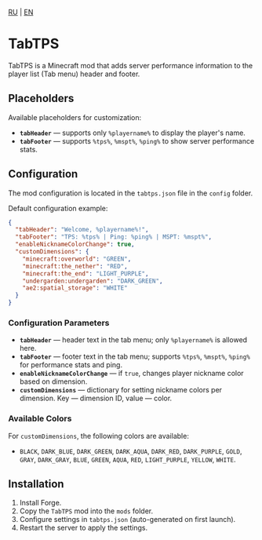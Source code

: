 [RU](https://github.com/FanyaOff/TabTPS/blob/main/README_RU.md) | [EN](https://github.com/FanyaOff/TabTPS/blob/main/README.md)

# TabTPS

TabTPS is a Minecraft mod that adds server performance information to the player list (Tab menu) header and footer.

## Placeholders

Available placeholders for customization:
- **`tabHeader`** — supports only `%playername%` to display the player's name.
- **`tabFooter`** — supports `%tps%`, `%mspt%`, `%ping%` to show server performance stats.

## Configuration

The mod configuration is located in the `tabtps.json` file in the `config` folder.

Default configuration example:
```json
{
  "tabHeader": "Welcome, %playername%!",
  "tabFooter": "TPS: %tps% | Ping: %ping% | MSPT: %mspt%",
  "enableNicknameColorChange": true,
  "customDimensions": {
    "minecraft:overworld": "GREEN",
    "minecraft:the_nether": "RED",
    "minecraft:the_end": "LIGHT_PURPLE",
    "undergarden:undergarden": "DARK_GREEN",
    "ae2:spatial_storage": "WHITE"
  }
}
```

### Configuration Parameters

- **`tabHeader`** — header text in the tab menu; only `%playername%` is allowed here.
- **`tabFooter`** — footer text in the tab menu; supports `%tps%`, `%mspt%`, `%ping%` for performance stats and ping.
- **`enableNicknameColorChange`** — if `true`, changes player nickname color based on dimension.
- **`customDimensions`** — dictionary for setting nickname colors per dimension. Key — dimension ID, value — color.

### Available Colors

For `customDimensions`, the following colors are available:

- `BLACK`, `DARK_BLUE`, `DARK_GREEN`, `DARK_AQUA`, `DARK_RED`, `DARK_PURPLE`, `GOLD`, `GRAY`, `DARK_GRAY`, `BLUE`, `GREEN`, `AQUA`, `RED`, `LIGHT_PURPLE`, `YELLOW`, `WHITE`.

## Installation

1. Install Forge.
2. Copy the `TabTPS` mod into the `mods` folder.
3. Configure settings in `tabtps.json` (auto-generated on first launch).
4. Restart the server to apply the settings.
